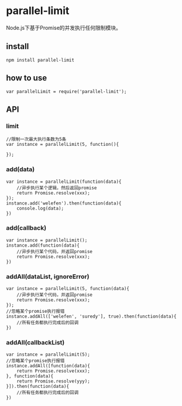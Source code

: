 # parallel-limit

Node.js下基于Promise的并发执行任何限制模块。

## install

```
npm install parallel-limit
```

## how to use

```
var parallelLimit = require('parallel-limit');
```

## API

### limit

```
//限制一次最大执行条数为5条
var instance = parallelLimit(5, function(){
    
});
```

### add(data)

```
var instance = parallelLimit(function(data){
    //异步执行某个逻辑，然后返回promise
    return Promise.resolve(xxx);
});
instance.add('welefen').then(function(data){
    console.log(data);    
})
```


### add(callback)
```
var instance = parallelLimit();
instance.add(function(data){
    //异步执行某个代码，并返回promise
    return Promise.resolve(xxx);
})
```

### addAll(dataList, ignoreError)

```
var instance = parallelLimit(5, function(data){
    //异步执行某个代码，并返回promise
    return Promise.resolve(xxx);
});
//忽略某个promise执行报错
instance.addAll(['welefen', 'suredy'], true).then(function(data){
    //所有任务都执行完成后的回调
})
```

### addAll(callbackList)

```
var instance = parallelLimit(5);
//忽略某个promise执行报错
instance.addAll([function(data){
    return Promise.resolve(xxx);
}, function(data){
    return Promise.resolve(yyy);
}]).then(function(data){
    //所有任务都执行完成后的回调
})
```
